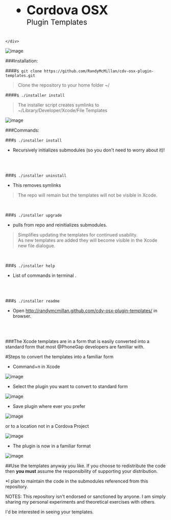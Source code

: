 <link rel="stylesheet" type="text/css" href="http://cordova.apache.org/master.css">

<div class="grid leadin" style="">
    <div class="wrap">
        <img src="http://cordova.apache.org/images/cordova_bot.png" alt=""/>
        <ul class="text-block" style="font-size:280%;">
            <li><strong>Cordova OSX </strong><div class="t_ext-block" style="font-size:60%;">Plugin Templates</div></li>
        </ul>

		
    </div>
    
</div>

![image](https://raw.github.com/RandyMcMillan/cdv-osx-plugin-templates/master/ScreenShots/ScreenShot.png)


###Installation:

####`$ git clone https://github.com/RandyMcMillan/cdv-osx-plugin-templates.git`
>Clone the repository to your home folder ~/

####`$ ./installer install`
>The installer script creates symlinks to ~/Library/Developer/Xcode/File Templates 


![image](https://raw.github.com/RandyMcMillan/cdv-osx-plugin-templates/master/ScreenShots/ScreenShot5.png)

###Commands:

###`$ ./installer install` 
- Recursively initializes submodules (so you don't need to worry about it)! 
<br>
<br>

###`$ ./installer uninstall`
- This removes symlinks

>The repo will remain but the templates will not be visible in Xcode.
<br>

###`$ ./installer upgrade`
- pulls from repo and reinitializes submodules.

>Simplifies updating the templates for continued usability.<br>
>As new templates are added they will become visible in the Xcode new file dialogue.
<br>

###`$ ./installer help`
- List of commands in terminal .
<br>
<br>

###`$ ./installer readme`
- Open http://randymcmillan.github.com/cdv-osx-plugin-templates/ in browser. 
<br>
<br>



###The Xcode templates are in a form that is easily converted into a standard form that most @PhoneGap developers are familiar with.

#Steps to convert the templates into a familiar form



* Command+n in Xcode 

![image](https://raw.github.com/RandyMcMillan/cdv-ios-plugin-templates/master/ScreenShots/ScreenShot7.png)

* Select the plugin you want to convert to standard form

![image](https://raw.github.com/RandyMcMillan/cdv-ios-plugin-templates/master/ScreenShots/ScreenShot8.png)

* Save plugin where ever you prefer

![image](https://raw.github.com/RandyMcMillan/cdv-ios-plugin-templates/master/ScreenShots/ScreenShot3.png)

or to a location not in a Cordova Project

![image](https://raw.github.com/RandyMcMillan/cdv-ios-plugin-templates/master/ScreenShots/ScreenShot6.png)

* The plugin is now in a familiar format

![image](https://raw.github.com/RandyMcMillan/cdv-ios-plugin-templates/master/ScreenShots/ScreenShot9.png)

##Use the templates anyway you like. If you choose to redistribute the code then **you must** assume the responsibility of supporting your distribution. 

*I plan to maintain the code in the submodules referenced from this repository.






NOTES: 
This repository isn't endorsed or sanctioned by anyone. I am simply sharing my personal experiments and theoretical exercises with others.

I'd be interested in seeing your templates. 
